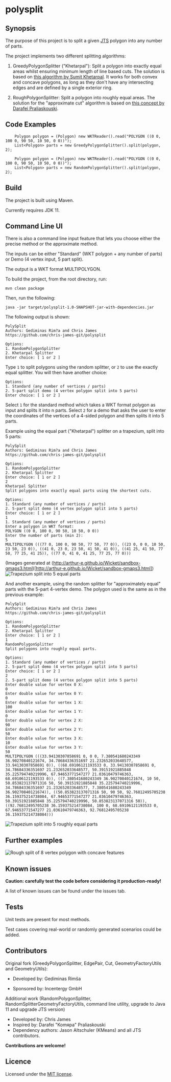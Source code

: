 # polysplit

## Synopsis

The purpose of this project is to split a given [JTS](http://www.vividsolutions.com/jts/JTSHome.htm) polygon
into any number of parts.

The project implements two different splitting algorithms:

1) GreedyPolygonSplitter ("Khetarpal"): Split a polygon into exactly equal areas whilst ensuring minimum length of line
   based cuts. The solution is based on [this algorithm by Sumit Khetarpal](http://www.khetarpal.org/polygon-splitting/).
   It works for both convex and concave polygons, as long as they don't have any intersecting edges and are defined by a
   single exterior ring.
   
2) RoughPolygonSplitter: Split a polygon into roughly equal areas. The solution for the "approximate cut" algorithm
   is based on [this concept by Darafei Praliaskouski](https://lists.osgeo.org/pipermail/postgis-users/2018-June/042795.html).

## Code Examples
```
    Polygon polygon = (Polygon) new WKTReader().read("POLYGON ((0 0, 100 0, 90 50, 10 50, 0 0))");
    List<Polygon> parts = new GreedyPolygonSplitter().split(polygon, 2);
```
```
    Polygon polygon = (Polygon) new WKTReader().read("POLYGON ((0 0, 100 0, 90 50, 10 50, 0 0))");
    List<Polygon> parts = new RandomPolygonSplitter().split(polygon, 2);
```

## Build

The project is built using Maven.

Currently requires JDK 11.

## Command Line UI

There is also a command line input feature that lets you choose either the precise
method or the approximate method.

The inputs can be either "Standard" (WKT polygon + any number of parts)
or Demo (4 vertex input, 5 part split).

The output is a WKT format MULTIPOLYGON.

To build the project, from the root directory, run:

```
mvn clean package
```
Then, run the following:
```
java -jar target/polysplit-1.0-SNAPSHOT-jar-with-dependencies.jar
```
The following output is shown:
```
PolySplit
Authors: Gediminas Rim?a and Chris James
https://github.com/chris-james-git/polysplit

Options:
1. RandomPolygonSplitter
2. Khetarpal Splitter
Enter choice: [ 1 or 2 ]
```
Type `1` to split polygons using the random splitter, or `2` to use the exactly equal splitter.
You will then have another choice:
```
Options:
1. Standard (any number of vertices / parts)
2. 5-part split demo (4 vertex polygon split into 5 parts)
Enter choice: [ 1 or 2 ]
```
Select `1` for the standard method which takes a WKT format polygon as input and splits it into n parts.
Select `2` for a demo that asks the user to enter the coordinates of the vertices of a 4-sided polygon and then
splits it into 5 parts.

Example using the equal part ("Khetarpal") splitter on a trapezium, split into 5 parts:
```
PolySplit
Authors: Gediminas Rim?a and Chris James
https://github.com/chris-james-git/polysplit

Options:
1. RandomPolygonSplitter
2. Khetarpal Splitter
Enter choice: [ 1 or 2 ]
2
Khetarpal Splitter
Split polygons into exactly equal parts using the shortest cuts.

Options:
1. Standard (any number of vertices / parts)
2. 5-part split demo (4 vertex polygon split into 5 parts)
Enter choice: [ 1 or 2 ]
1
1. Standard (any number of vertices / parts)
Enter a polygon in WKT format:
POLYGON ((0 0, 100 0, 90 50, 10 50, 0 0))
Enter the number of parts (min 2):
5
MULTIPOLYGON (((77 0, 100 0, 90 50, 77 50, 77 0)), ((23 0, 0 0, 10 50, 23 50, 23 0)), ((41 0, 23 0, 23 50, 41 50, 41 0)), ((41 25, 41 50, 77 50, 77 25, 41 25)), ((77 0, 41 0, 41 25, 77 25, 77 0)))
```
(Images generated at (http://arthur-e.github.io/Wicket/sandbox-gmaps3.html)[http://arthur-e.github.io/Wicket/sandbox-gmaps3.html])
![Trapezium split into 5 equal parts](./equal-split.jpg)

And another example, using the random splitter for "approximately equal" parts with the 5-part 4-vertex demo. The polygon
used is the same as in the previous example:
```
PolySplit
Authors: Gediminas Rim?a and Chris James
https://github.com/chris-james-git/polysplit

Options:
1. RandomPolygonSplitter
2. Khetarpal Splitter
Enter choice: [ 1 or 2 ]
1
RandomPolygonSplitter
Split polygons into roughly equal parts.

Options:
1. Standard (any number of vertices / parts)
2. 5-part split demo (4 vertex polygon split into 5 parts)
Enter choice: [ 1 or 2 ]
2
2. 5-part split demo (4 vertex polygon split into 5 parts)
Enter double value for vertex 0 X:
0
Enter double value for vertex 0 Y:
0
Enter double value for vertex 1 X:
100
Enter double value for vertex 1 Y:
0
Enter double value for vertex 2 X:
90
Enter double value for vertex 2 Y:
50
Enter double value for vertex 3 X:
10
Enter double value for vertex 3 Y:
50
MULTIPOLYGON (((33.94130307858691 0, 0 0, 7.380541680243349 36.90270840121674, 34.78684336351697 21.232652033648577, 33.94130307858691 0)), ((68.69106121193533 0, 33.94130307858691 0, 34.78684336351697 21.232652033648577, 50.39151921885848 35.225794740219996, 67.94653771547277 21.03610479746363, 68.69106121193533 0)), ((7.380541680243349 36.90270840121674, 10 50, 50.853823137071316 50, 50.39151921885848 35.225794740219996, 34.78684336351697 21.232652033648577, 7.380541680243349 36.90270840121674)), ((50.853823137071316 50, 90 50, 92.76812495705238 36.159375214738084, 67.94653771547277 21.03610479746363, 50.39151921885848 35.225794740219996, 50.853823137071316 50)), ((92.76812495705238 36.159375214738084, 100 0, 68.69106121193533 0, 67.94653771547277 21.03610479746363, 92.76812495705238 36.159375214738084)))
```
![Trapezium split into 5 roughly equal parts](./rough-split.jpg)

## Further examples
![Rough split of 8 vertex polygon with concave features](./rough-eplit-8-concave.jpg)

## Known issues

**Caution: carefully test the code before considering it production-ready!**

A list of known issues can be found under the issues tab.

## Tests

Unit tests are present for most methods.

Test cases covering real-world or randomly generated scenarios could be added.

## Contributors

Original fork (GreedyPolygonSplitter, EdgePair, Cut,
GeometryFactoryUtils and GeometryUtils):

* Developed by: Gediminas Rimša

* Sponsored by: Incentergy GmbH

Additional work (RandomPolygonSplitter, RandomSplitterGeometryFactoryUtils,
command line utility, upgrade to Java 11 and upgrade JTS version)

* Developed by: Chris James
* Inspired by: Darafei "Komяpa" Praliaskouski
* Dependency authors: Jason Altschuler (KMeans) and all JTS contributors.

**Contributions are welcome!**

## Licence

Licensed under the [MIT license](https://github.com/grimsa/polysplit/blob/master/LICENSE).